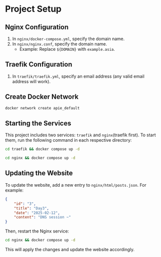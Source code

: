 # Project Setup

## Nginx Configuration
1. In `nginx/docker-compose.yml`, specify the domain name.
2. In `nginx/nginx.conf`, specify the domain name.
   - Example: Replace `${DOMAIN}` with `example.asia`.

## Traefik Configuration
1. In `traefik/traefik.yml`, specify an email address (any valid email address will work).

## Create Docker Network
```sh
docker network create apie_default
```

## Starting the Services
This project includes two services: `traefik` and `nginx`(traefik first).
To start them, run the following command in each respective directory:

```sh
cd traefik && docker compose up -d
```

```sh
cd nginx && docker compose up -d
```

## Updating the Website
To update the website, add a new entry to `nginx/html/posts.json`. For example:

```json
{
    "id": "3",
    "title": "Day3",
    "date": "2025-02-12",
    "content": "DNS session ~"
}
```

Then, restart the Nginx service:

```sh
cd nginx && docker compose up -d
```

This will apply the changes and update the website accordingly.
